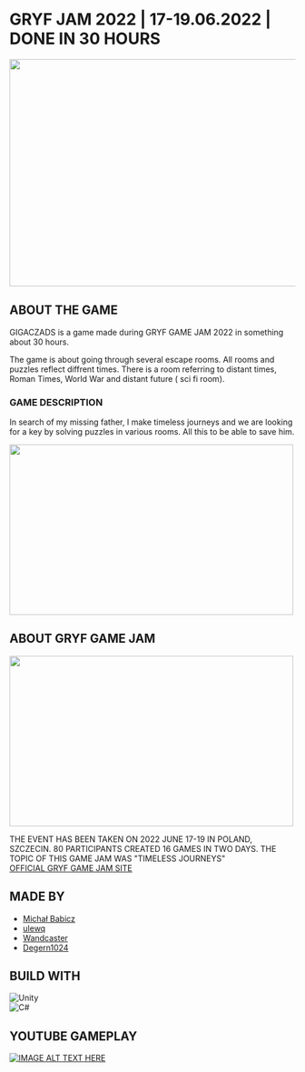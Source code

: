 # GRYF JAM 2022 | 17-19.06.2022 | DONE IN 30 HOURS

<img src ="https://user-images.githubusercontent.com/49866616/176200778-f20f078f-ff2a-4da9-989b-50bd5712ce90.png" width ="800" height ="400" />

## ABOUT THE GAME

GIGACZADS is a game made during GRYF GAME JAM 2022 in something about 30 hours.

The game is about going through several escape rooms. All rooms and puzzles reflect diffrent times. There is a room referring to distant times, Roman Times, World War and distant future ( sci fi room).

### GAME DESCRIPTION

In search of my missing father, I make timeless journeys and we are looking for a key by solving puzzles in various rooms. All this to be able to save him.

<img src ="https://user-images.githubusercontent.com/49866616/176210324-74ea6fff-3d7c-4ca8-95cf-cdcf58f378a1.gif" width = "500" height ="300" />

## ABOUT GRYF GAME JAM
<img src ="https://user-images.githubusercontent.com/49866616/176227834-43eeada0-75e6-441e-af38-63fd49b14cca.png" width ="500" height ="300" />

THE EVENT HAS BEEN TAKEN ON 2022 JUNE 17-19 IN POLAND, SZCZECIN. 80 PARTICIPANTS CREATED 16 GAMES IN TWO DAYS. THE TOPIC OF THIS GAME JAM WAS "TIMELESS JOURNEYS" <br />
[OFFICIAL GRYF GAME JAM SITE](http://www.gryfjam.pl/)

## MADE BY

* [Michał Babicz](https://github.com/kiwuz) <br />
* [ulewq](https://github.com/ulewq)<br />
* [Wandcaster](https://github.com/Wandcaster)<br />
* [Degern1024](https://github.com/Degern1024)<br />


## BUILD WITH

![Unity](https://img.shields.io/badge/unity-%23000000.svg?style=for-the-badge&logo=unity&logoColor=white) <br />
![C#](https://img.shields.io/badge/c%23-%23239120.svg?style=for-the-badge&logo=c-sharp&logoColor=white)

## YOUTUBE GAMEPLAY
[![IMAGE ALT TEXT HERE](https://img.youtube.com/vi/JygR2Si9JHQ/0.jpg)](https://www.youtube.com/watch?v=JygR2Si9JHQ)
